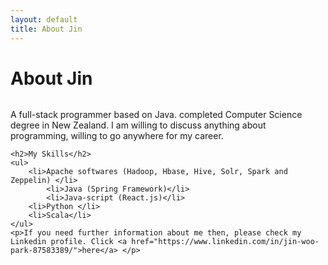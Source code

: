 ```yaml
---
layout: default
title: About Jin
---
```


<div class="post">
	<h1 class="pageTitle">About Jin</h1>
	<img src="{{ '/assets/img/blog_wall2.jpg' | prepend: site.baseurl }}" alt="">
	<p class="intro"><span class="dropcap">A</span> full-stack programmer based on Java.
	completed Computer Science degree in New Zealand.
	I am willing to discuss anything about programming, willing to go anywhere for my career.
	</p>

	<h2>My Skills</h2>
	<ul>
  		<li>Apache softwares (Hadoop, Hbase, Hive, Solr, Spark and Zeppelin) </li>
			<li>Java (Spring Framework)</li>
			<li>Java-script (React.js)</li>
  		<li>Python </li>
  		<li>Scala</li>
  	</ul>
    <p>If you need further information about me then, please check my Linkedin profile. Click <a href="https://www.linkedin.com/in/jin-woo-park-87583389/">here</a> </p>

</div>
